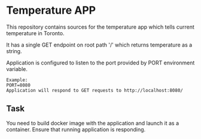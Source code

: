 # Temperature APP

This repository contains sources for the temperature app which tells current temperature in Toronto.

It has a single GET endpoint on root path '/' which returns temperature as a string.

Application is configured to listen to the port provided by PORT environment variable.

```
Example:
PORT=8080
Application will respond to GET requests to http://localhost:8080/
```

## Task

You need to build docker image with the application and launch it as a container.
Ensure that running application is responding.
